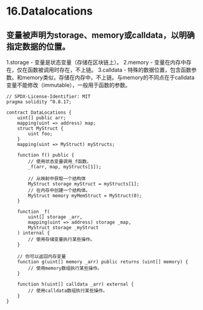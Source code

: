 # 16.Datalocations
## 变量被声明为storage、memory或calldata，以明确指定数据的位置。
1.storage - 变量是状态变量（存储在区块链上）。
2.memory - 变量在内存中存在，仅在函数被调用时存在，不上链。
3.calldata - 特殊的数据位置，包含函数参数。和memory类似，存储在内存中，不上链。与memory的不同点在于calldata变量不能修改（immutable），一般用于函数的参数。
```solidity
// SPDX-License-Identifier: MIT
pragma solidity ^0.8.17;

contract DataLocations {
    uint[] public arr;
    mapping(uint => address) map;
    struct MyStruct {
        uint foo;
    }
    mapping(uint => MyStruct) myStructs;

    function f() public {
        // 使用状态变量调用_f函数。
        _f(arr, map, myStructs[1]);

        // 从映射中获取一个结构体
        MyStruct storage myStruct = myStructs[1];
        // 在内存中创建一个结构体。
        MyStruct memory myMemStruct = MyStruct(0);
    }

    function _f(
        uint[] storage _arr,
        mapping(uint => address) storage _map,
        MyStruct storage _myStruct
    ) internal {
        // 使用存储变量执行某些操作。
    }

    // 你可以返回内存变量
    function g(uint[] memory _arr) public returns (uint[] memory) {
        // 使用memory数组执行某些操作。
    }

    function h(uint[] calldata _arr) external {
        // 使用calldata数组执行某些操作。
    }
}
```
